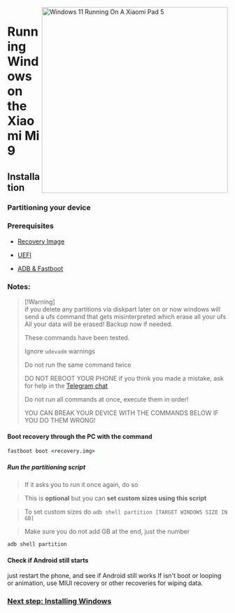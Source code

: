 <img align="right" src="https://github.com/woacepheus/Port-Windows-11-Xiaomi-Mi-9/blob/main/cepheus.png" width="425" alt="Windows 11 Running On A Xiaomi Pad 5">


# Running Windows on the Xiaomi Mi 9

## Installation

### Partitioning your device

### Prerequisites
- [Recovery Image](https://github.com/woacepheus/Port-Windows-11-Xiaomi-Mi-9/releases/download/1.0/recovery-cepheus.img)

- [UEFI](https://github.com/woacepheus/Port-Windows-11-Xiaomi-Mi-9/releases/download/1.0/boot-cepheus.img)

- [ADB & Fastboot](https://developer.android.com/studio/releases/platform-tools)

### Notes:
> [!Warning]\
> if you delete any partitions via diskpart later on or now windows will send a ufs command that gets misinterpreted which erase all your ufs
> All your data will be erased! Backup now if needed.
> 
> These commands have been tested.
> 
> Ignore `udevadm` warnings
> 
>  Do not run the same command twice
> 
> DO NOT REBOOT YOUR PHONE if you think you made a mistake, ask for help in the [Telegram chat](https://t.me/woacepheus)
>
> 
> Do not run all commands at once, execute them in order!
>
> YOU CAN BREAK YOUR DEVICE WITH THE COMMANDS BELOW IF YOU DO THEM WRONG!


#### Boot recovery through the PC with the command
```cmd
fastboot boot <recovery.img>
```
##### Run the partitioning script

> If it asks you to run it once again, do so

> This is **optional** but you can **set custom sizes using this script**

> To set custom sizes do ```adb shell partition [TARGET WINDOWS SIZE IN GB]```

> Make sure you do not add GB at the end, just the number

```cmd
adb shell partition
```

#### Check if Android still starts
just restart the phone, and see if Android still works
If isn't boot or looping or animation, use MIUI recovery or other recoveries for wiping data.


### [Next step: Installing Windows](/guide/English/2-install-en.md)
